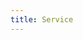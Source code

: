 ```yaml
---
title: Service
---
```


<script setup>
import IndexView from './index.vue'    
</script>

<index-view/>